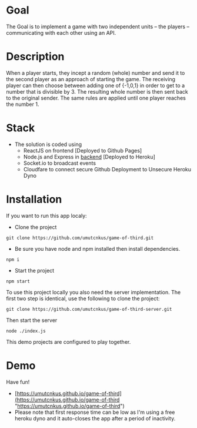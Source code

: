 # Goal
The Goal is to implement a game with two independent units – the players – communicating with each other using an API.
# Description
When a player starts, they incept a random (whole) number and send it to the second player as an approach of starting the game. The receiving player can then choose between adding one of {-1,0,1} in order to get to a number that is divisible by 3. The resulting whole number is then sent back to the original sender.
The same rules are applied until one player reaches the number 1.

# Stack
- The solution is coded using
	- ReactJS on frontend [Deployed to Github Pages]
	- Node.js and Express in [backend](https://github.com/umutcnkus/game-of-third-server "backend") [Deployed to Heroku]
	- Socket.io to broadcast events
	- Cloudfare to connect secure Github Deployment to Unsecure Heroku Dyno

# Installation
 If you want to run this app localy:

- Clone the project

`git clone https://github.com/umutcnkus/game-of-third.git`

- Be sure you have node and npm installed then install dependencies.

`npm i`

- Start the project

`npm start`

To use this project locally you also need the server implementation.
The first two step is identical, use the following to clone the project:

`git clone https://github.com/umutcnkus/game-of-third-server.git`

Then start the server

`node ./index.js`

This demo projects are configured to play together.

# Demo
Have fun!
- [https://umutcnkus.github.io/game-of-third](https://umutcnkus.github.io/game-of-third "https://umutcnkus.github.io/game-of-third")
- Please note that first response time can be low as I'm using a free heroku dyno and it auto-closes the app after a period of inactivity.

